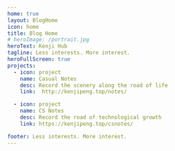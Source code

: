 ```yaml
---
home: true
layout: BlogHome
icon: home
title: Blog Home
# heroImage: /portrait.jpg
heroText: Kenji Hub
tagline: Less interests. More interest.
heroFullScreen: true
projects:
  - icon: project
    name: Casual Notes
    desc: Record the scenery along the road of life
    link:  http://kenjipeng.top/notes/

  - icon: project
    name: CS Notes
    desc: Record the road of technological growth
    link: https://kenjipeng.top/csnotes/

footer: Less interests. More interest.
---
```

